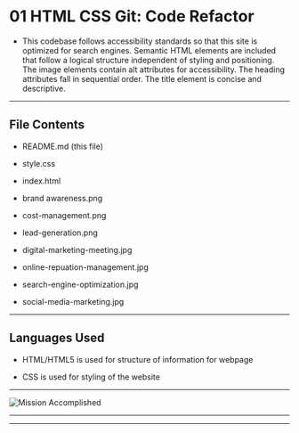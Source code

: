 # 01 HTML CSS Git: Code Refactor

- This codebase follows accessibility standards so that this site is optimized for search engines. Semantic HTML elements are included that follow a logical structure independent of styling and positioning. The image elements contain alt attributes for accessibility. The heading attributes fall in sequential order. The title element is concise and descriptive.

---

## File Contents

- README.md (this file)

- style.css

- index.html

- brand awareness.png
- cost-management.png
- lead-generation.png

- digital-marketing-meeting.jpg
- online-repuation-management.jpg
- search-engine-optimization.jpg
- social-media-marketing.jpg

---

## Languages Used
- HTML/HTML5 is used for structure of information for webpage

- CSS is used for styling of the website

---

![Mission Accomplished](https://pbs.twimg.com/media/Dlb-mxlU0AE9_sA.jpg)

---
---
